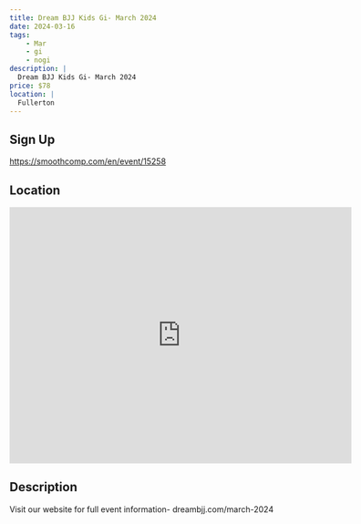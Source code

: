 ```yaml
---
title: Dream BJJ Kids Gi- March 2024
date: 2024-03-16
tags:
    - Mar
    - gi 
    - nogi 
description: |
  Dream BJJ Kids Gi- March 2024
price: $78
location: |
  Fullerton
---
```

## Sign Up
https://smoothcomp.com/en/event/15258

## Location
<iframe src="https://www.google.com/maps/embed?pb=!1m18!1m12!1m3!1d12345.6789!2d-117.8884495!3d33.8817941!2m3!1f0!2f0!3f0!3m2!1i1024!2i768!4f13.1!3m3!1m2!1s0x0%3A0x0!2z33.8817941!5e0!3m2!1sen!2sus!4v1234567890" width="600" height="450" style="border:0;" allowfullscreen="" loading="lazy"></iframe>

## Description
Visit our website for full event information- dreambjj.com/march-2024